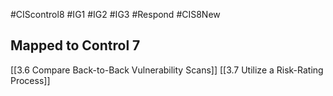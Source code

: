 #CIScontrol8 #IG1 #IG2  #IG3 #Respond  #CIS8New 
## Mapped to Control 7
[[3.6 Compare Back-to-Back Vulnerability Scans]]
[[3.7 Utilize a Risk-Rating Process]]

